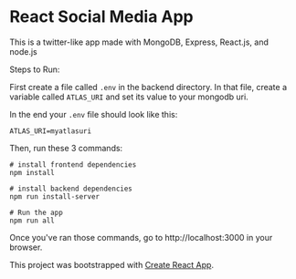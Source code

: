 # React Social Media App

This is a twitter-like app made with MongoDB, Express, React.js, and node.js

Steps to Run:

First create a file called `.env` in the backend directory. In that file, create a variable called `ATLAS_URI` and set its value to your mongodb uri.

In the end your `.env` file should look like this:

```
ATLAS_URI=myatlasuri
```

Then, run these 3 commands:

```
# install frontend dependencies
npm install

# install backend dependencies
npm run install-server

# Run the app
npm run all
```

Once you've ran those commands, go to http://localhost:3000 in your browser.

This project was bootstrapped with [Create React App](https://github.com/facebook/create-react-app).
